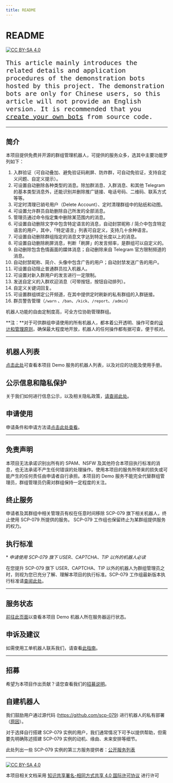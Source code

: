 ```yaml
---
title: README
---
```


<link rel="stylesheet" href="/css/chinese.css">

# README

[![CC BY-SA 4.0][cc-by-sa-shield]][cc-by-sa]

<p style="font-family: vt323, monospace; font-size: 20px;">This article mainly introduces the related details and application procedures of the demonstration bots hosted by this project. The demonstration bots are only for Chinese users, so this article will not provide an English version. It is recommended that you <a href="../how/">create your own bots</a> from source code.</p>

---

## 简介

本项目提供免费并开源的群组管理机器人，可提供的服务众多，选其中主要功能罗列如下：

1. 入群验证（可自动叠加、避免验证码刷屏、防炸群，可自动免验证，支持自定义问题、自定义提示）。
2. 可设置自动删除各种类型的消息。除加群消息、入群消息、和其他 Telegram 的基本类型消息外，还能识别并删除推广链接、电话号码、二维码、联系方式等等。
3. 可定时清理已销号用户（Delete Account）、定时清理群组中的贴纸和动图。
4. 可设置允许群员自助删除自己所发的全部消息。
5. 管理员通过命令指定集中删除某范围内的消息。
6. 可设置自动删除文字中包含特定语言的消息，自动封禁昵称 / 简介中包含特定语言的用户，其中，「特定语言」列表可自定义，支持几十余种语言。
7. 可设置自动删除群组指定的消息文字达到特定长度以上的消息。
8. 可设置自动删除刷屏消息，判断「刷屏」的发言频率，是群组可以自定义的。
9. 自动删除包含色情画面的媒体消息；自动删除来自 Telegram 官方限制频道的消息。
10. 自动封禁昵称、简介、头像中包含广告的用户；自动封禁发送广告的用户。
11. 可设置自动阻止普通群员拉入机器人。
12. 可设置对新入群用户的发言进行一定限制。
13. 发送自定义的入群欢迎消息（可带按钮，按钮自动排列）。
14. 自定义关键词回复。
15. 可设置群组绑定公开频道，在其中提供定时刷新的私有群组的入群链接。
16. 群员警告管理（`/warn` 、`/ban`、`/kick`、`/report`、`/admin`）

机器人功能的自由定制度高，可全方位协助管理群组。

**注：**对于可供群组申请使用的所有机器人，都本着公开透明、操作可查的[设计和管理原则](/principles-zh/)，确保最大程度地开放，机器人的任何操作都有据可查，便于核对。

---

## 机器人列表

[点击此处](/bots/)可查看本项目 Demo 服务的机器人列表，以及对应的功能及使用手册。

## 公示信息和隐私保护

关于我们如何进行信息公示，以及相关隐私政策，[请查阅此处](/PublicInformationAndPrivacyProtection/)。

## 申请使用

申请条件和申请方法请[点击此处查看](/ApplyForUse/)。

---

## 免责声明

本项目无法承诺识别出所有的 SPAM、NSFW 及其他符合本项目执行标准的消息，也无法承诺不产生任何错误的处理操作。使用本项目的服务所带来的损失或可能产生的任何责任由申请者自行承担。本项目的 Demo 服务不能完全代替群组管理员，群组管理员仍需对群组保持一定程度的关注。

## 终止服务

申请者及其群组中相关管理员有权在任意时间移除 SCP-079 旗下相关机器人，终止使用 SCP-079 所提供的服务。 SCP-079 工作组也保留终止为某群组提供服务的权力。

## 执行标准

\* *申请使用 SCP-079 旗下 USER、CAPTCHA、TIP 以外的机器人必读*

在您提升 SCP-079 旗下 USER、CAPTCHA、TIP 以外的机器人为群组管理员之时，则视为您已充分了解、理解本项目的执行标准。SCP-079 工作组最新版本执行标准请[查阅此处](/rule/)。

---

## 服务状态

[前往此页面](/monitor/)以查看本项目 Demo 机器人所在服务器运行状态。

## 申诉及建议

如需使用工单机器人联系我们，请查看[此指南](/ticket/)。

---

## 招募

希望为本项目作出贡献？请您查看我们的[招募说明](/help-zh/)。

## 自建机器人

我们鼓励用户通过源代码 (<https://github.com/scp-079>) 进行机器人的私有部署（[原因](/suggestions-zh/)）。

对于选择自行搭建 SCP-079 实例的用户，我们通常情况下可予以提供帮助，但需要先明确陈述搭建 SCP-079 实例的动机、缘由、未来安排等细节。

此处列出一些 SCP-079 实例的第三方服务提供者：[公开服务列表](/list/)

---

[![CC BY-SA 4.0][cc-by-sa-image]][cc-by-sa]

本项目相关文档采用 [知识共享署名-相同方式共享 4.0 国际许可协议][cc-by-sa] 进行许可

[cc-by-sa]: https://creativecommons.org/licenses/by-sa/4.0/
[cc-by-sa-image]: https://licensebuttons.net/l/by-sa/4.0/88x31.png
[cc-by-sa-shield]: https://img.shields.io/badge/License-CC%20BY--SA%204.0-lightgrey.svg
